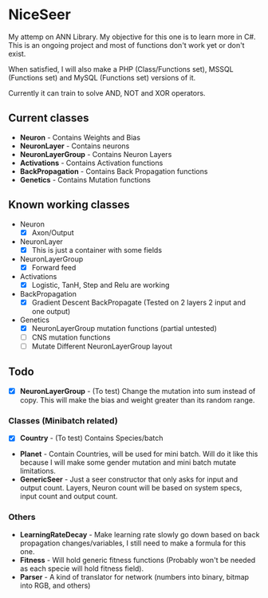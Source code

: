 # NiceSeer
My attemp on ANN Library. My objective for this one is to learn more in C#. This is an ongoing project and most of functions don't work yet or don't exist.

When satisfied, I will also make a PHP (Class/Functions set), MSSQL (Functions set) and MySQL (Functions set) versions of it.

Currently it can train to solve AND, NOT and XOR operators.

## Current classes
  * **Neuron** - Contains Weights and Bias
  * **NeuronLayer** - Contains neurons
  * **NeuronLayerGroup** - Contains Neuron Layers
  * **Activations** - Contains Activation functions
  * **BackPropagation** - Contains Back Propagation functions
  * **Genetics** - Contains Mutation functions
## Known working classes
  * Neuron
    - [x] Axon/Output
  * NeuronLayer
    - [x] This is just a container with some fields
  * NeuronLayerGroup
    - [x] Forward feed
  * Activations
    - [x] Logistic, TanH, Step and Relu are working
  * BackPropagation
    - [x] Gradient Descent BackPropagate (Tested on 2 layers 2 input and one output)
  * Genetics
    - [x] NeuronLayerGroup mutation functions (partial untested)
    - [ ] CNS mutation functions
    - [ ] Mutate Different NeuronLayerGroup layout
## Todo
  - [x] **NeuronLayerGroup** - (To test) Change the mutation into sum instead of copy. This will make the bias and weight greater than its random range.
### Classes (Minibatch related)
  - [x] **Country** - (To test) Contains Species/batch
  * **Planet** - Contain Countries, will be used for mini batch. Will do it like this because I will make some gender mutation and mini batch mutate limitations.
  * **GenericSeer** - Just a seer constructor that only asks for input and output count. Layers, Neuron count will be based on system specs, input count and output count.
### Others
  * **LearningRateDecay** - Make learning rate slowly go down based on back propagation changes/variables, I still need to make a formula for this one.
  * **Fitness** - Will hold generic fitness functions (Probably won't be needed as each specie will hold fitness field).
  * **Parser** - A kind of translator for network (numbers into binary, bitmap into RGB, and others)
